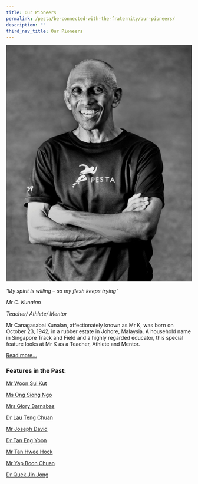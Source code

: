 ```yaml
---
title: Our Pioneers
permalink: /pesta/be-connected-with-the-fraternity/our-pioneers/
description: ""
third_nav_title: Our Pioneers
---
```

![C Kunalan](/images/pic-0-(3).jpeg)

_'My spirit is willing – so my flesh keeps trying’_

_Mr C. Kunalan_

_Teacher/ Athlete/ Mentor_

Mr Canagasabai Kunalan, affectionately known as Mr K, was born on October 23, 1942, in a rubber estate in Johore, Malaysia. A household name in Singapore Track and Field and a highly regarded educator, this special feature looks at Mr K as a Teacher, Athlete and Mentor. 

[Read more...](/pesta/be-connected-with-the-fraternity/our-pioneers/mr-canagasabai-kunalan)

### Features in the Past:

[Mr Woon Sui Kut](/pesta/be-connected-with-the-fraternity/our-pioneers/mr-woon-sui-kut)

[Ms Ong Siong Ngo](/pesta/be-connected-with-the-fraternity/our-pioneers/ms-ong-siong-ngo)

[Mrs Glory Barnabas](/pesta/be-connected-with-the-fraternity/our-pioneers/mrs-glory-barnabas)

[Dr Lau Teng Chuan](/pesta/be-connected-with-the-fraternity/our-pioneers/dr-lau-teng-chuan)

[Mr Joseph David](/pesta/be-connected-with-the-fraternity/our-pioneers/mr-joseph-david)

[Dr Tan Eng Yoon](/pesta/be-connected-with-the-fraternity/our-pioneers/dr-tan-eng-yoon)

[Mr Tan Hwee Hock](/pesta/be-connected-with-the-fraternity/our-pioneers/mr-tan-hwee-hock)

[Mr Yap Boon Chuan](/pesta/be-connected-with-the-fraternity/our-pioneers/mr-yap-boon-chuan)

[Dr Quek Jin Jong](/pesta/be-connected-with-the-fraternity/our-pioneers/dr-quek-jin-jong)